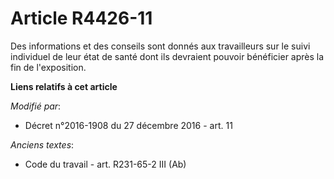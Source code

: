 # Article R4426-11

Des informations et des conseils sont donnés aux travailleurs sur le suivi individuel de leur état de santé dont ils
devraient pouvoir bénéficier après la fin de l'exposition.

**Liens relatifs à cet article**

_Modifié par_:

  - Décret n°2016-1908 du 27 décembre 2016 - art. 11

_Anciens textes_:

  - Code du travail - art. R231-65-2 III (Ab)
